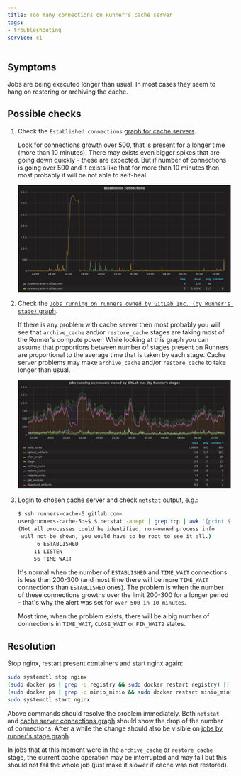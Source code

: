 ```yaml
---
title: Too many connections on Runner's cache server
tags:
- troubleshooting
service: ci
---
```


## Symptoms

Jobs are being executed longer than usual. In most cases they seem to hang on restoring or archiving the cache.

## Possible checks

1. Check the `Established connections` [graph for cache servers][cache server connections graph].

    Look for connections growth over 500, that is present for a longer time (more than 10 minutes). There may exists
    even bigger spikes that are going down quickly - these are expected. But if number of connections is going over
    500 and it exists like that for more than 10 minutes then most probably it will be not able to self-heal.

    ![Too many connections to cache server](/img/ci/cache_server_too_many_connections.png)

1. Check the [`Jobs running on runners owned by GitLab Inc. (by Runner's stage)` graph][jobs by runner's stage graph].

    If there is any problem with cache server then most probably you will see that `archive_cache` and/or
    `restore_cache` stages are taking most of the Runner's compute power. While looking at this graph you can assume
    that proportions between number of stages present on Runners are proportional to the average time that is taken by
    each stage. Cache server problems may make `archive_cache` and/or `restore_cache` to take longer than usual.

    ![Runners by stage - cache server problem](/img/ci/runners_by_stage_problem_with_cache.png)

1. Login to chosen cache server and check `netstat` output, e.g.:

    ```bash
    $ ssh runners-cache-5.gitlab.com-
    user@runners-cache-5:~$ $ netstat -anept | grep tcp | awk '{print $6}' | sort | uniq -c | sort -g
    (Not all processes could be identified, non-owned process info
     will not be shown, you would have to be root to see it all.)
          6 ESTABLISHED
         11 LISTEN
         56 TIME_WAIT
    ```

    It's normal when the number of `ESTABLISHED` and `TIME_WAIT` connections is less than 200-300 (and most time there
    will be more `TIME_WAIT` connections than `ESTABLISHED` ones). The problem is when the number of these connections
    growths over the limit 200-300 for a longer period - that's why the alert was set for `over 500 in 10 minutes`.

    Most time, when the problem exists, there will be a big number of connections in `TIME_WAIT`, `CLOSE_WAIT` or
    `FIN_WAIT2` states.

## Resolution

Stop nginx, restart present containers and start nginx again:

```bash
sudo systemctl stop nginx
(sudo docker ps | grep -q registry && sudo docker restart registry) || echo "Registry is not running. Skipping."
(sudo docker ps | grep -q minio_minio && sudo docker restart minio_minio) || echo "Minio is not running. Skipping."
sudo systemctl start nginx
```

Above commands should resolve the problem immediately. Both `netstat` and [cache server connections graph] should
show the drop of the number of connections. After a while the change should also be visible on [jobs by runner's
stage graph].

In jobs that at this moment were in the `archive_cache` or `restore_cache` stage, the current cache operation may be
interrupted and may fail but this should not fail the whole job (just make it slower if cache was not restored).

[cache server connections graph]:https://dashboards.gitlab.net/dashboard/db/ci?orgId=1&refresh=5m&from=now-24h&to=now&panelId=56&fullscreen
[jobs by runner's stage graph]:https://dashboards.gitlab.net/dashboard/db/ci?refresh=5m&orgId=1&from=now-24h&to=now&panelId=6&fullscreen

